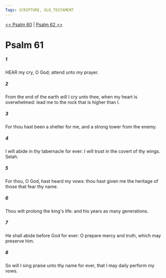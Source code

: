 ```yaml
---
Tags: SCRIPTURE, OLD_TESTAMENT
---
```


[<< Psalm 60](OLD_TESTAMENT/19_Psalms/Psalm_60.md) | [Psalm 62 >>](OLD_TESTAMENT/19_Psalms/Psalm_62.md)

# Psalm 61

##### 1
 HEAR my cry, O God; attend unto my prayer.
##### 2
 From the end of the earth will I cry unto thee, when my heart is overwhelmed: lead me to the rock that is higher than I.
##### 3
 For thou hast been a shelter for me, and a strong tower from the enemy.
##### 4
 I will abide in thy tabernacle for ever: I will trust in the covert of thy wings.  Selah.
##### 5
 For thou, O God, hast heard my vows: thou hast given me the heritage of those that fear thy name.
##### 6
 Thou wilt prolong the king's life: and his years as many generations.
##### 7
 He shall abide before God for ever: O prepare mercy and truth, which may preserve him.
##### 8
 So will I sing praise unto thy name for ever, that I may daily perform my vows.
